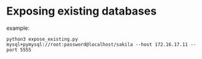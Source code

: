 # Exposing existing databases

example:

```
python3 expose_existing.py mysql+pymysql://root:password@localhost/sakila --host 172.16.17.11 --port 5555
```

